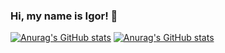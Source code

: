 ### Hi, my name is Igor! 👋

  [![Anurag's GitHub stats](https://github-readme-stats.vercel.app/api?username=RudSmith)](https://github.com/anuraghazra/github-readme-stats)
  [![Anurag's GitHub stats](https://github-readme-stats.vercel.app/api?username=RudSmith)](https://github.com/anuraghazra/github-readme-stats)
